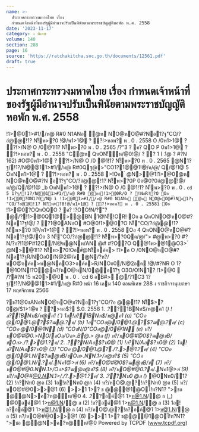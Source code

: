 ```yaml
---
name: >-
  ประกาศกระทรวงมหาดไทย เรื่อง
  กำหนดเจ้าหน้าที่ของรัฐผู้มีอำนาจปรับเป็นพินัยตามพระราชบัญญัติหอพัก พ.ศ. 2558
date: '2023-11-17'
category: ง พิเศษ
volume: 140
section: 288
page: 16
source: 'https://ratchakitcha.soc.go.th/documents/12561.pdf'
draft: true
---
```


# ประกาศกระทรวงมหาดไทย เรื่อง กำหนดเจ้าหน้าที่ของรัฐผู้มีอำนาจปรับเป็นพินัยตามพระราชบัญญัติหอพัก พ.ศ. 2558

!1>@01>#1//ห@ R#0 N1ANอ ํ@ห NO@หO@#?Nอ1?ฐ"CO/?อํ@@!1? N!็พ>?0 !@/พ1>1@ ? ?!>หอพ? พ . 0 . 2558 O /0พ1>1@ ? ?!>/N@ O /0@1!1? N!็พ>?0 พ . 0 . 2565 /?"3 ? ค? QO P 0พ1>1@ ? ?!>หอพ? พ . 0 . 2558 "Cํ@ห QหON!็ห/@0!@/ ? ? 1 ( 3ํ@ ? #?N 162) #O@0พ1>1@ ? ?!>/N@ O /0 @1!1? N!็พ>?0 พ . 0 . 2565 @N1?ฐ/!1?/N@@11>#1//ห@ R#0Qฐ@>"CO1?1@@1!@/ค/@/ Q/@!1@ 5 OหNพ1>1@ ? ?!>หอพ? พ . 0 . 2558 >!Oอ ํ @N>@1!1>@0ํ@ห NO@หO@#?N อ1?ฐ"CO/?อํ@@!1? N!็พ>?0P 0อ@0?0อํ@@!@/ค/@/Q/@!1@ _b OหNพ1>1@ ? ?!>/N@ O /0 @1!1? N!็พ>?0 พ . 0 . `cd 5 1?ฐ/!1?/N@@11>#1//ห@ R#0 @ออ!1>@0R/O ? !NอR!?O Oอ _ !1>@0?ON1?0/N@ ì !1>@01>#1//ห@ R#0 N1ANอ ํ@ห NO@หO@#?Nอ1?ฐ "CO/?อํ@@!1? N!็พ>?0!@/พ1>1@ ? ?!>หอพ? พ . 0 . 2558î Oอ ` !1>@0?OQหOQO ? ค? !?OO!N/?"? @/?!1>@0Q1@>@BN 1@N!็!OR! Oอ a QหONO@หO@#?Nอ1?ฐ!@/ ? ?1@0ANอO #O@0!1>@0?O N!็"CO/?อํ@@!1? N!็พ>?0 !@/พ1>1@ ? ?!>หอพ? พ . 0 . 2558 Oอ 4 QหONO@หO@#?Nอ1?ฐ!@/Oอ 3 N!็"CO/?อํ@@!1? N!็พ>?0Qค/@/"> #@พ>?0 #?N/?อ?!1@P#12C/N@ห@Nห/AN @# #?O?O Q@1พ>@1@O3> ํ @N>@1!1? N!็พ>?0!Oอ#ํ@N!็อค์ค> !1>อ O /0NO@หO@#?Nอ1?ฐR/NOอ0/N@2@/ค @N/?ห?/หO@อค์ค>ห@NคO3>อค์ค>R/NOอ0/N@2อค !@/#?NR O 1? @1O!N!?O@ห?/หO@หN/0@อ1?ฐ O3O/O!N1? !1>@0  /?#?N 15 พ20>@0 พ . 0 . `cd 6 อB#> @/?1C3 1?ฐ/!1?/N@@11>#1//ห@ R#0 หน้า 16 เลม 140 ตอนพิเศษ 288 ง ราชกิจจานุเบกษา 17 พฤศจิกายน 2566

?ช?1@0ชANอNO@หO@ท?Nอ1?ฐ"CO/?อ @@!1? N!็$>?0@/$1>1@ช ? ?>หอ$? $.0. 2558 1. .??1BNท$/ห@ค1 (_) !ล?1BNท$/ห@ค1 (`) 1อ!ล?1BNท$/ห@ค1 (a) "COอ @/0@1.@?$?ฒ@.?ค/ (b) 1อ"COอ@/0@1.@?$?ฒ@.?ค/ (c) "COอ @/0@1N (d) "COชN/0"COอ@/0@1N (e) ห?/หO@#่@0.>NO/ลOอ/Oล>.B@.> @ล (f) ห?/หO@#่@0$?ฒ@ชB/ชOล>./?.>@1.?ค/ 2. .??N/Aอ$?ท0@ (1) !ล?N/Aอ$?ท0@ (2) 1อ!ล?N/Aอ$?ท0@ (3) "COอ @/0@1.@?./?.>@1.?ค/ (4) "COอ @/0@1.N/$?ฒ@ชB/ชOล>.NN.1>/อ@ช?$ (5) "COอ @/0@1.N/.?ค/.Nค1@>ห์ (6) ห?/หO@#่@0$?ฒ@ชB/ช (7) ห?/หO@#่@0.NN.1>/Oล>$?ฒ@อ@ช?$ (8) ห?/หO@#่@0.?ค/.Nค1@>ห์ (9) ห?/หO@#่@0.NN.1>/./?.>@1.?ค/ 3. .??Nท0 @ล (_) @0Nท0/1? (2) !ล?Nท0 @ล (3) 1อ!ล?Nท0 @ล (4) ห?/หO@.@?!ล?Nท0 @ล (5) ห?/หO@#่@0>>@1 (6) >>1 1>? ช @@@1@Oไ!ท?N1? ">ชอ @@N>ค?ท@ห/@0 4. .??อค์@1 1>ห@1.N/@ ล (_) @0อค์@1 1>ห@1.N/@ ล (2) !ล?อค์@1 1>ห@1.N/@ ล (3) 1อ!ล?อค์@1 1>ห@1.N/@ ล (4) ห?/หO@.@?!ล?อค์@1 1>ห@1.N/@ ล (5) ห?/หO@#่@0>>@1 (6) >>1 1>? ช@@@1@Oไ!ท?N1? ">ชอ @@N>ค?ท@ห/@0 Powered by TCPDF (www.tcpdf.org)
